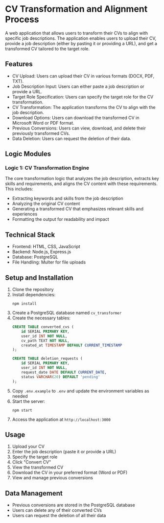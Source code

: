 # CV Transformation and Alignment Process

A web application that allows users to transform their CVs to align with specific job descriptions. The application enables users to upload their CV, provide a job description (either by pasting it or providing a URL), and get a transformed CV tailored to the target role.

## Features

- CV Upload: Users can upload their CV in various formats (DOCX, PDF, TXT).
- Job Description Input: Users can either paste a job description or provide a URL.
- Target Role Specification: Users can specify the target role for the CV transformation.
- CV Transformation: The application transforms the CV to align with the job description.
- Download Options: Users can download the transformed CV in Microsoft Word or PDF format.
- Previous Conversions: Users can view, download, and delete their previously transformed CVs.
- Data Deletion: Users can request the deletion of their data.

## Logic Modules

### Logic 1: CV Transformation Engine

The core transformation logic that analyzes the job description, extracts key skills and requirements, and aligns the CV content with these requirements. This includes:

- Extracting keywords and skills from the job description
- Analyzing the original CV content
- Generating a transformed CV that emphasizes relevant skills and experiences
- Formatting the output for readability and impact

## Technical Stack

- Frontend: HTML, CSS, JavaScript
- Backend: Node.js, Express.js
- Database: PostgreSQL
- File Handling: Multer for file uploads

## Setup and Installation

1. Clone the repository
2. Install dependencies:
   ```
   npm install
   ```
3. Create a PostgreSQL database named `cv_transformer`
4. Create the necessary tables:
   ```sql
   CREATE TABLE converted_cvs (
       id SERIAL PRIMARY KEY,
       user_id INT NOT NULL,
       cv_path TEXT NOT NULL,
       created_at TIMESTAMP DEFAULT CURRENT_TIMESTAMP
   );

   CREATE TABLE deletion_requests (
       id SERIAL PRIMARY KEY,
       user_id INT NOT NULL,
       request_date DATE DEFAULT CURRENT_DATE,
       status VARCHAR(20) DEFAULT 'pending'
   );
   ```
5. Copy `.env.example` to `.env` and update the environment variables as needed
6. Start the server:
   ```
   npm start
   ```
7. Access the application at `http://localhost:3000`

## Usage

1. Upload your CV
2. Enter the job description (paste it or provide a URL)
3. Specify the target role
4. Click "Convert CV"
5. View the transformed CV
6. Download the CV in your preferred format (Word or PDF)
7. View and manage previous conversions

## Data Management

- Previous conversions are stored in the PostgreSQL database
- Users can delete any of their converted CVs
- Users can request the deletion of all their data
